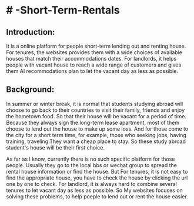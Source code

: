 <h1># -Short-Term-Rentals</h1>

<h2>Introduction:</h2>
  <p>It is a online platform for people short-term lending out and renting house. For tenures, the websites provides them with a wide choices of
  available houses that match their accommodations dates. For landlords, it helps people with vacant house to reach a wide range of
  customers and gives them AI recommodations plan to let the vacant day as less as possible.</p>
  
<h2>Background:</h2>
  <p>In summer or winter break, it is normal that students studying abroad will choose to go back to their countries to visit their family, 
  friends and enjoy the hometown food. So that their house will be vacant for
  a period of time. Because they always sign the long-term lease apartment, most of them choose to lend out the house to make up some loss.
  And for those come to the city for a short term time, for example, those who seeking jobs, having training, traveling.They want
  a cheap place to stay. So these study abroad student's house will be their first choice.
  </p>
  <p>As far as I know, currently there is no such specific platform for those people. Usually they go to the local bbs or wechat group
  to spread the rental house information or find the house. But For tenures, it is not easy to find the appropriate house, you have to check the
  house by clicking the url one by one to check. For landlord, it is always hard to combine several tenures to let vacant day as less as possible.
  So My websites focuses on solving these problems, to help poeple to lend out or rent the house easier.</p>
